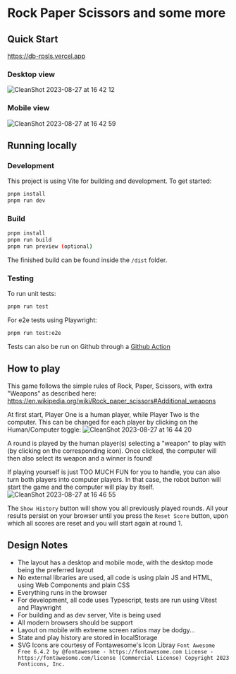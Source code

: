 # Rock Paper Scissors and some more

## Quick Start
https://db-rpsls.vercel.app

### Desktop view
![CleanShot 2023-08-27 at 16 42 12](https://github.com/flipswitchingmonkey/db-rpsls/assets/6930367/726074b0-ab81-4a34-9bf7-fdf079fa4c79)

### Mobile view
![CleanShot 2023-08-27 at 16 42 59](https://github.com/flipswitchingmonkey/db-rpsls/assets/6930367/22c646ab-833b-48f5-89e5-7221811cf052)

## Running locally

### Development
This project is using Vite for building and development. To get started:

```bash
pnpm install
pnpm run dev
```

### Build

```bash
pnpm install
pnpm run build
pnpm run preview (optional)
```

The finished build can be found inside the `/dist` folder.

### Testing

To run unit tests:

```bash
pnpm run test
```

For e2e tests using Playwright:

```bash
pnpm run test:e2e
```

Tests can also be run on Github through a [Github Action](https://github.com/flipswitchingmonkey/db-rpsls/actions/workflows/tests.yml)

## How to play

This game follows the simple rules of Rock, Paper, Scissors, with extra "Weapons" as described here: https://en.wikipedia.org/wiki/Rock_paper_scissors#Additional_weapons

At first start, Player One is a human player, while Player Two is the computer. This can be changed for each player by clicking on the Human/Computer toggle:
![CleanShot 2023-08-27 at 16 44 20](https://github.com/flipswitchingmonkey/db-rpsls/assets/6930367/7ccc34b2-6a53-4dea-b450-224ccb78e4d2)

A round is played by the human player(s) selecting a "weapon" to play with (by clicking on the corresponding icon). Once clicked, the computer will then also select its weapon and a winner is found!

If playing yourself is just TOO MUCH FUN for you to handle, you can also turn both players into computer players. In that case, the robot button will start the game and the computer will play by itself.
![CleanShot 2023-08-27 at 16 46 55](https://github.com/flipswitchingmonkey/db-rpsls/assets/6930367/0fc8949a-4388-458e-8175-e3fd534acdee)

The `Show History` button will show you all previously played rounds. All your results persist on your browser until you press the `Reset Score` button, upon which all scores are reset and you will start again at round 1.

## Design Notes

- The layout has a desktop and mobile mode, with the desktop mode being the preferred layout
- No external libraries are used, all code is using plain JS and HTML, using Web Components and plain CSS
- Everything runs in the browser
- For development, all code uses Typescript, tests are run using Vitest and Playwright
- For building and as dev server, Vite is being used
- All modern browsers should be support
- Layout on mobile with extreme screen ratios may be dodgy...
- State and play history are stored in localStorage
- SVG Icons are courtesy of Fontawesome's Icon Libray `Font Awesome Free 6.4.2 by @fontawesome - https://fontawesome.com License - https://fontawesome.com/license (Commercial License) Copyright 2023 Fonticons, Inc.`
